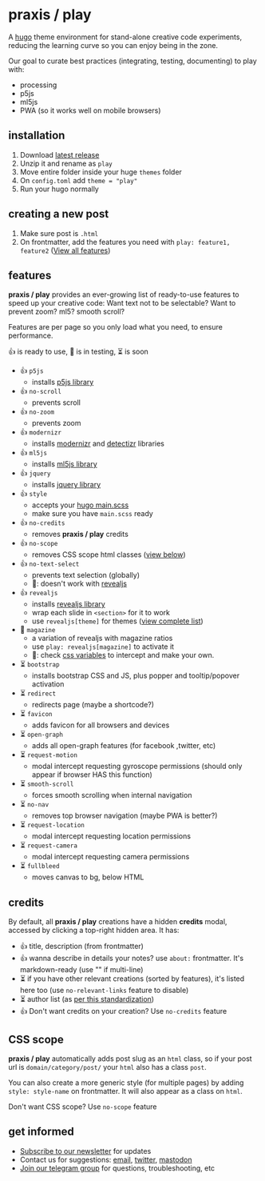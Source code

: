 # praxis / play

A [hugo](https://gohugo.io/) theme environment for  stand-alone creative code experiments, reducing the learning curve so you can enjoy being in the zone.

Our goal to curate best practices (integrating, testing, documenting) to play with:

- processing
- p5js
- ml5js
- PWA (so it works well on mobile browsers)

## installation

1. Download [latest release](https://github.com/praxisnyc/play/archive/1.4.zip)
1. Unzip it and rename as `play`
1. Move entire folder inside your huge `themes` folder
1. On `config.toml` add `theme = "play"`
1. Run your hugo normally


## creating a new post

1. Make sure post is `.html`
1. On frontmatter, add the features you need with `play: feature1, feature2` ([View all features](https://github.com/praxisnyc/play/#features))

## features

**praxis / play** provides an ever-growing list of ready-to-use features to speed up your creative code: Want text not to be selectable? Want to prevent zoom? ml5? smooth scroll?

Features are per page so you only load what you need, to ensure performance. 

👍 is ready to use, 🧪 is in testing, ⏳ is soon

- 👍 `p5js`
	- installs [p5js library](https://p5js.org/)
- 👍 `no-scroll`
	- prevents scroll
- 👍 `no-zoom`
	- prevents zoom
- 👍 `modernizr`
	- installs [modernizr](https://modernizr.com/) and [detectizr](https://github.com/barisaydinoglu/Detectizr#detectizr) libraries
- 👍 `ml5js`
	- installs [ml5js library](https://ml5js.org/)
- 👍 `jquery`
	- installs [jquery library](https://jquery.com/)
- 👍 `style`
	- accepts your [hugo main.scss](https://gohugo.io/hugo-pipes/scss-sass/)
	- make sure you have `main.scss` ready
- 👍 `no-credits`
	- removes **praxis / play** credits
- 👍 `no-scope`
	- removes CSS scope html classes ([view below](https://github.com/praxisnyc/play#css-scope))
- 👍 `no-text-select`
	- prevents text selection (globally)
	- 🐛: doesn't work with [revealjs](https://revealjs.com/)
- 👍 `revealjs`
	- installs [revealjs library](https://revealjs.com/)
	- wrap each slide in `<section>` for it to work
	- use `revealjs[theme]` for themes ([view complete list](https://revealjs.com/themes/))
- 🧪 `magazine`
	- a variation of revealjs with magazine ratios
	- use `play: revealjs[magazine]` to activate it
	- 📖: check [css variables](https://github.com/praxisnyc/play/blob/main/assets/css/revealjs/theme/magazine.css) to intercept and make your own.
- ⏳ `bootstrap`
	- installs bootstrap CSS and JS, plus popper and tooltip/popover activation
- ⏳ `redirect`
	- redirects page  (maybe a shortcode?)
- ⏳ `favicon`
	- adds favicon for all browsers and devices
- ⏳ `open-graph`
	- adds all open-graph features (for facebook ,twitter, etc)
- ⏳ `request-motion`
	- modal intercept requesting gyroscope permissions (should only appear if browser HAS this function)
- ⏳ `smooth-scroll`
	- forces smooth scrolling when internal navigation
- ⏳ `no-nav`
	- removes top browser navigation (maybe PWA is better?)
- ⏳ `request-location`
	- modal intercept requesting location permissions
- ⏳ `request-camera`
	- modal intercept requesting camera permissions
- ⏳ `fullbleed`
	- moves canvas to bg, below HTML

## credits

By default, all **praxis / play** creations have a hidden **credits** modal, accessed by clicking a top-right hidden area. It has:

- 👍 title, description (from frontmatter)
- 👍 wanna describe in details your notes? use `about:` frontmatter. It's markdown-ready (use "" if multi-line)
- ⏳ if you have other relevant creations (sorted by features), it's listed here too (use `no-relevant-links` feature to disable)
- ⏳ author list (as [per this standardization](https://github.com/gohugoio/hugo/pull/1850))
- 👍 Don't want credits on your creation? Use `no-credits` feature

## CSS scope

**praxis / play** automatically adds post slug as an `html` class, so if your post url is `domain/category/post/` your `html` also has a class `post`.

You can also create a more generic style (for multiple pages) by adding `style: style-name` on frontmatter. It will also appear as a class on `html`.

Don't want CSS scope? Use `no-scope` feature

## get informed

- [Subscribe to our newsletter](https://tinyletter.com/praxis-play/) for updates
- Contact us for suggestions: [email](mailto:info@nicholasfrota.com?subject=praxis%20play%20feature%20suggestion), [twitter](https://twitter.com/nonlinear), [mastodon](https://mastodon.social/@nonlinear)
- [Join our telegram group](https://t.me/joinchat/IZcW2U4HflaCQj1G) for questions, troubleshooting, etc